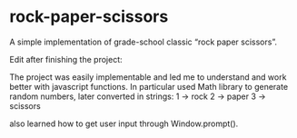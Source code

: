 # rock-paper-scissors
A simple implementation of grade-school classic “rock paper scissors”.

Edit after finishing the project:

The project was easily implementable and led me to understand and work better with javascript functions. In particular used Math library to generate random numbers, later converted in strings:
1 -> rock
2 -> paper
3 -> scissors

also learned how to get user input through Window.prompt().
